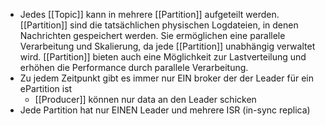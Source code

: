 - Jedes [[Topic]] kann in mehrere [[Partition]] aufgeteilt werden. [[Partition]] sind die tatsächlichen physischen Logdateien, in denen Nachrichten gespeichert werden. Sie ermöglichen eine parallele Verarbeitung und Skalierung, da jede [[Partition]] unabhängig verwaltet wird. [[Partition]] bieten auch eine Möglichkeit zur Lastverteilung und erhöhen die Performance durch parallele Verarbeitung.
- Zu jedem Zeitpunkt gibt es immer nur EIN broker der der Leader für ein ePartition ist
	- [[Producer]] können nur data an den Leader schicken
- Jede Partition hat nur EINEN Leader und mehrere ISR (in-sync replica)